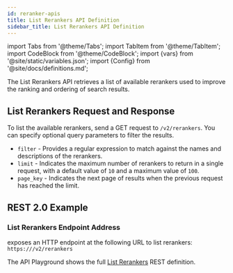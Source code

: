 ```yaml
---
id: reranker-apis
title: List Rerankers API Definition
sidebar_title: List Rerankers API Definition
---
```


import Tabs from '@theme/Tabs';
import TabItem from '@theme/TabItem';
import CodeBlock from '@theme/CodeBlock';
import {vars} from '@site/static/variables.json';
import {Config} from '@site/docs/definitions.md';

The List Rerankers API retrieves a list of available rerankers used to improve 
the ranking and ordering of search results.

## List Rerankers Request and Response

To list the available rerankers, send a GET request to `/v2/rerankers`. You can 
specify optional query parameters to filter the results.

* `filter` - Provides a regular expression to match against the names and 
  descriptions of the rerankers.
* `limit` - Indicates the maximum number of rerankers to return in a single 
  request, with a default value of `10` and a maximum value of `100`.
* `page_key` - Indicates the next page of results when the previous request 
  has reached the limit.

## REST 2.0 Example

### List Rerankers Endpoint Address

<Config v="names.product"/> exposes an HTTP endpoint at the following URL
to list rerankers:
<code>https://<Config v="domains.rest.indexing"/>/v2/rerankers</code>

The API Playground shows the full [List Rerankers](/docs/rest-api/list-rerankers) REST definition.
